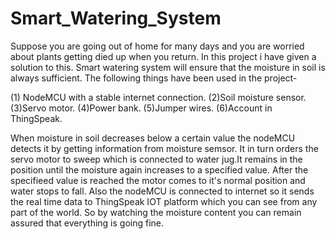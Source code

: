 # Smart_Watering_System
Suppose you are going out of home for many days and you are worried about plants getting died up when you return. In this project i have given a solution to this. Smart watering system will ensure that the moisture in soil is always sufficient. The following things have been used in the project-

(1) NodeMCU with a stable internet connection.
(2)Soil moisture sensor.
(3)Servo motor.
(4)Power bank.
(5)Jumper wires.
(6)Account in ThingSpeak.

When moisture in soil decreases below a certain value the nodeMCU detects it by getting information from moisture semsor.
It in turn orders the servo motor to sweep which is connected to water jug.It remains in the position until the moisture again increases to a specified value.
After the specifieed value is reached the motor comes to it's normal position and water stops to fall.
Also the nodeMCU is connected to internet so it sends the real time data to ThingSpeak IOT platform which you can see from any part of the world.
So by watching the moisture content you can remain assured that everything is going fine.

